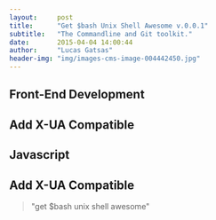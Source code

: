 ```yaml
---
layout:     post
title:      "Get $bash Unix Shell Awesome v.0.0.1"
subtitle:   "The Commandline and Git toolkit."
date:       2015-04-04 14:00:44
author:     "Lucas Gatsas"
header-img: "img/images-cms-image-004442450.jpg"
---
```


<h2 class="section-heading"><strong> Front-End Development</strong> </h2>
<h2 class="section-heading">Add X-UA Compatible</h2>






<h2 class="section-heading"><strong> Javascript</strong> </h2>
<h2 class="section-heading">Add X-UA Compatible</h2>



<blockquote>
	"get $bash unix shell awesome"
</blockquote>